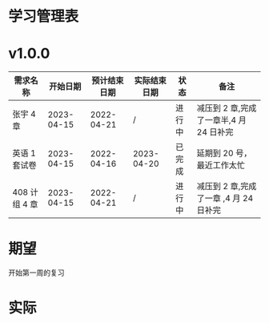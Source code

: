 # 学习管理表

# v1.0.0

| 需求名称      | 开始日期   | 预计结束日期 | 实际结束日期 | 状态   | 备注                                    |
| ------------- | ---------- | ------------ | ------------ | ------ | --------------------------------------- |
| 张宇 4 章     | 2023-04-15 | 2022-04-21   | /            | 进行中 | 减压到 2 章,完成了一章半,4 月 24 日补完 |
| 英语 1 套试卷 | 2023-04-15 | 2022-04-16   | 2023-04-20   | 已完成 | 延期到 20 号，最近工作太忙              |
| 408 计组 4 章 | 2023-04-15 | 2022-04-21   | /            | 进行中 | 减压到 2 章,完成了一章 ,4 月 24 日补完  |


# 期望

开始第一周的复习

# 实际